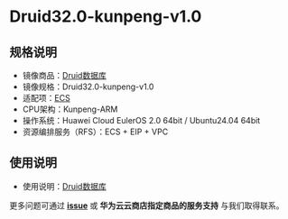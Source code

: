 # Druid32.0-kunpeng-v1.0

## 规格说明

- 镜像商品：[Druid数据库](https://marketplace.huaweicloud.com/hidden/contents/)
- 镜像规格：Druid32.0-kunpeng-v1.0
- 适配项：[ECS](https://support.huaweicloud.com/ecs/index.html)
- CPU架构：Kunpeng-ARM
- 操作系统：Huawei Cloud EulerOS 2.0 64bit / Ubuntu24.04 64bit
- 资源编排服务（RFS）：ECS + EIP + VPC

## 使用说明

- 使用说明：[Druid数据库](./docs/usage.md)

更多问题可通过 [**issue**](https://github.com/HuaweiCloudDeveloper/iceberg-image/issues) 或 **华为云云商店指定商品的服务支持** 与我们取得联系。